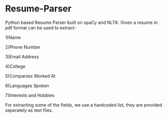# Resume-Parser

Python based Resume Parser built on spaCy and NLTK. Given a resume in pdf format can be used to extract-


  1)Name  
  
  2)Phone Number
  
  3)Email Address
  
  4)College
  
  5)Companies Worked At
  
  6)Languages Spoken
  
  7)Interests and Hobbies

For extracting some of the fields, we use a hardcoded list, they are provided seperately as text files.
